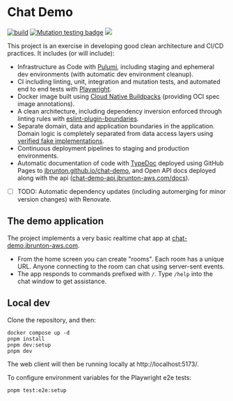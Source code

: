 # Chat Demo

[![build](https://github.com/jbrunton/chat-demo/actions/workflows/build.yml/badge.svg?query=branch%3Amain)](https://github.com/jbrunton/chat-demo/actions/workflows/build.yml?query=branch%3Amain)
[![Mutation testing badge](https://img.shields.io/endpoint?style=flat&url=https%3A%2F%2Fbadge-api.stryker-mutator.io%2Fgithub.com%2Fjbrunton%2Fchat-demo%2Fmain)](https://dashboard.stryker-mutator.io/reports/github.com/jbrunton/chat-demo/main)
<a href="https://jbrunton.github.io/chat-demo/"><img src="https://img.shields.io/badge/Docs-TypeDoc-blue.svg"/></a>

This project is an exercise in developing good clean architecture and CI/CD practices. It includes (or will include):

- Infrastructure as Code with [Pulumi](https://www.pulumi.com/), including staging and ephemeral dev environments (with automatic dev environment cleanup).
- CI including linting, unit, integration and mutation tests, and automated end to end tests with [Playwright](https://playwright.dev/).
- Docker image built using [Cloud Native Buildpacks](https://buildpacks.io/) (providing OCI spec image annotations).
- A clean architecture, including dependency inversion enforced through linting rules with [eslint-plugin-boundaries](https://github.com/javierbrea/eslint-plugin-boundaries).
- Separate domain, data and application boundaries in the application. Domain logic is completely separated from data access layers using [verified fake implementations](https://github.com/jbrunton/chat-demo/tree/main/services/api/src/data/repositories).
- Continuous deployment pipelines to staging and production environments.
- Automatic documentation of code with [TypeDoc](https://typedoc.org/) deployed using GitHub Pages to [jbrunton.github.io/chat-demo](https://jbrunton.github.io/chat-demo/), and Open API docs deployed along with the api ([chat-demo-api.jbrunton-aws.com/docs](https://chat-demo-api.jbrunton-aws.com/docs)).
- [ ] TODO: Automatic dependency updates (including automerging for minor version changes) with Renovate.

## The demo application

The project implements a very basic realtime chat app at [chat-demo.jbrunton-aws.com](https://chat-demo.jbrunton-aws.com).

- From the home screen you can create "rooms". Each room has a unique URL. Anyone connecting to the room can chat using server-sent events.
- The app responds to commands prefixed with `/`. Type `/help` into the chat window to get assistance.

## Local dev

Clone the repository, and then:

```console
docker compose up -d
pnpm install
pnpm dev:setup
pnpm dev
```

The web client will then be running locally at http://localhost:5173/.

To configure environment variables for the Playwright e2e tests:

```console
pnpm test:e2e:setup
```
